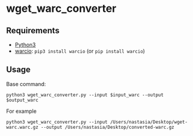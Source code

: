 # wget_warc_converter

## Requirements

* [Python3](https://www.python.org/downloads/)
* [warcio](https://github.com/webrecorder/warcio): `pip3 install warcio` (or `pip install warcio`)

## Usage

Base command:

```shell
python3 wget_warc_converter.py --input $input_warc --output $output_warc
```

For example

```shell
python3 wget_warc_converter.py --input /Users/nastasia/Desktop/wget-warc.warc.gz --output /Users/nastasia/Desktop/converted-warc.gz
```
